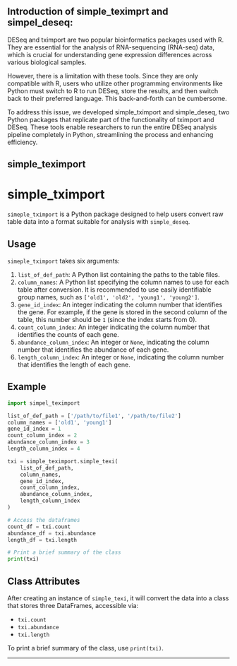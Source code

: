 ## Introduction of simple_teximprt and simpel_deseq:

DESeq and tximport are two popular bioinformatics packages used with R. They are essential for the analysis of RNA-sequencing (RNA-seq) data, which is crucial for understanding gene expression differences across various biological samples.

However, there is a limitation with these tools. Since they are only compatible with R, users who utilize other programming environments like Python must switch to R to run DESeq, store the results, and then switch back to their preferred language. This back-and-forth can be cumbersome.

To address this issue, we developed simple_tximport and simple_deseq, two Python packages that replicate part of the functionality of tximport and DESeq. These tools enable researchers to run the entire DESeq analysis pipeline completely in Python, streamlining the process and enhancing efficiency.



## simple_teximport


# simple_tximport

`simeple_tximport` is a Python package designed to help users convert raw table data into a format suitable for analysis with `simple_deseq`.


## Usage

`simeple_tximport` takes six arguments:

1. `list_of_def_path`: A Python list containing the paths to the table files.
2. `column_names`: A Python list specifying the column names to use for each table after conversion. It is recommended to use easily identifiable group names, such as `['old1', 'old2', 'young1', 'young2']`.
3. `gene_id_index`: An integer indicating the column number that identifies the gene. For example, if the gene is stored in the second column of the table, this number should be `1` (since the index starts from 0).
4. `count_column_index`: An integer indicating the column number that identifies the counts of each gene.
5. `abundance_column_index`: An integer or `None`, indicating the column number that identifies the abundance of each gene.
6. `length_column_index`: An integer or `None`, indicating the column number that identifies the length of each gene.

## Example

```python
import simpel_teximport

list_of_def_path = ['/path/to/file1', '/path/to/file2']
column_names = ['old1', 'young1']
gene_id_index = 1
count_column_index = 2
abundance_column_index = 3
length_column_index = 4

txi = simple_teximport.simple_texi(
    list_of_def_path,
    column_names,
    gene_id_index,
    count_column_index,
    abundance_column_index,
    length_column_index
)

# Access the dataframes
count_df = txi.count
abundance_df = txi.abundance
length_df = txi.length

# Print a brief summary of the class
print(txi)
```

## Class Attributes

After creating an instance of `simple_texi`, it will convert the data into a class that stores three DataFrames, accessible via:
- `txi.count`
- `txi.abundance`
- `txi.length`

To print a brief summary of the class, use `print(txi)`.

---
